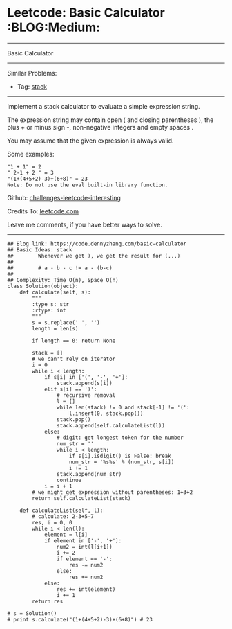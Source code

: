 # Leetcode: Basic Calculator     :BLOG:Medium:


---

Basic Calculator  

---

Similar Problems:  
-   Tag: [stack](https://code.dennyzhang.com/tag/stack)

---

Implement a stack calculator to evaluate a simple expression string.  

The expression string may contain open ( and closing parentheses ), the plus + or minus sign -, non-negative integers and empty spaces .  

You may assume that the given expression is always valid.  

Some examples:  

    "1 + 1" = 2
    " 2-1 + 2 " = 3
    "(1+(4+5+2)-3)+(6+8)" = 23
    Note: Do not use the eval built-in library function.

Github: [challenges-leetcode-interesting](https://github.com/DennyZhang/challenges-leetcode-interesting/tree/master/basic-calculator)  

Credits To: [leetcode.com](https://leetcode.com/problems/basic-calculator/description/)  

Leave me comments, if you have better ways to solve.  

---

    ## Blog link: https://code.dennyzhang.com/basic-calculator
    ## Basic Ideas: stack
    ##        Whenever we get ), we get the result for (...)
    ##
    ##        # a - b - c != a - (b-c)
    ##
    ## Complexity: Time O(n), Space O(n)
    class Solution(object):
        def calculate(self, s):
            """
            :type s: str
            :rtype: int
            """
            s = s.replace(' ', '')
            length = len(s)
    
            if length == 0: return None
    
            stack = []
            # we can't rely on iterator
            i = 0
            while i < length:
                if s[i] in ['(', '-', '+']:
                    stack.append(s[i])
                elif s[i] == ')':
                    # recursive removal
                    l = []
                    while len(stack) != 0 and stack[-1] != '(':
                        l.insert(0, stack.pop())
                    stack.pop()
                    stack.append(self.calculateList(l))
                else:
                    # digit: get longest token for the number
                    num_str = ''
                    while i < length:
                        if s[i].isdigit() is False: break
                        num_str = '%s%s' % (num_str, s[i])
                        i += 1
                    stack.append(num_str)
                    continue
                i = i + 1
            # we might get expression without parentheses: 1+3+2
            return self.calculateList(stack)
    
        def calculateList(self, l):
            # calculate: 2-3+5-7
            res, i = 0, 0
            while i < len(l):
                element = l[i]
                if element in ['-', '+']:
                    num2 = int(l[i+1])
                    i += 2
                    if element == '-':
                        res -= num2
                    else:
                        res += num2
                else:
                    res += int(element)
                    i += 1
            return res
    
    # s = Solution()
    # print s.calculate("(1+(4+5+2)-3)+(6+8)") # 23
